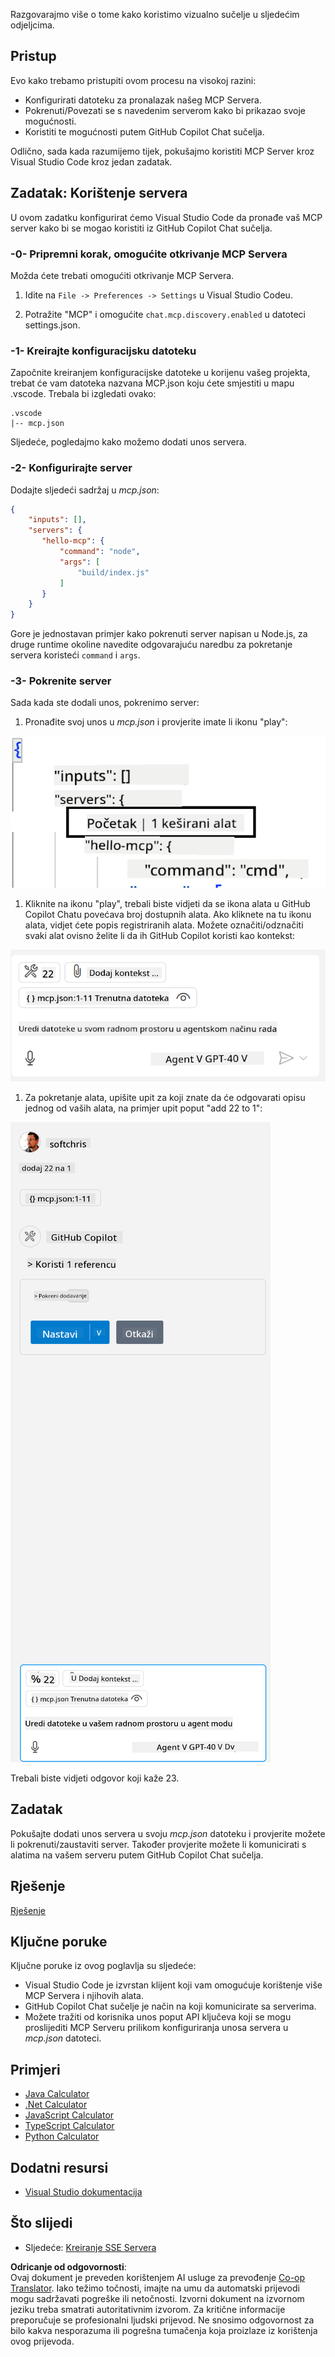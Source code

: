 <!--
CO_OP_TRANSLATOR_METADATA:
{
  "original_hash": "54e9ffc5dba01afcb8880a9949fd1881",
  "translation_date": "2025-07-04T19:08:05+00:00",
  "source_file": "03-GettingStarted/04-vscode/README.md",
  "language_code": "hr"
}
-->
Razgovarajmo više o tome kako koristimo vizualno sučelje u sljedećim odjeljcima.

## Pristup

Evo kako trebamo pristupiti ovom procesu na visokoj razini:

- Konfigurirati datoteku za pronalazak našeg MCP Servera.
- Pokrenuti/Povezati se s navedenim serverom kako bi prikazao svoje mogućnosti.
- Koristiti te mogućnosti putem GitHub Copilot Chat sučelja.

Odlično, sada kada razumijemo tijek, pokušajmo koristiti MCP Server kroz Visual Studio Code kroz jedan zadatak.

## Zadatak: Korištenje servera

U ovom zadatku konfigurirat ćemo Visual Studio Code da pronađe vaš MCP server kako bi se mogao koristiti iz GitHub Copilot Chat sučelja.

### -0- Pripremni korak, omogućite otkrivanje MCP Servera

Možda ćete trebati omogućiti otkrivanje MCP Servera.

1. Idite na `File -> Preferences -> Settings` u Visual Studio Codeu.

1. Potražite "MCP" i omogućite `chat.mcp.discovery.enabled` u datoteci settings.json.

### -1- Kreirajte konfiguracijsku datoteku

Započnite kreiranjem konfiguracijske datoteke u korijenu vašeg projekta, trebat će vam datoteka nazvana MCP.json koju ćete smjestiti u mapu .vscode. Trebala bi izgledati ovako:

```text
.vscode
|-- mcp.json
```

Sljedeće, pogledajmo kako možemo dodati unos servera.

### -2- Konfigurirajte server

Dodajte sljedeći sadržaj u *mcp.json*:

```json
{
    "inputs": [],
    "servers": {
       "hello-mcp": {
           "command": "node",
           "args": [
               "build/index.js"
           ]
       }
    }
}
```

Gore je jednostavan primjer kako pokrenuti server napisan u Node.js, za druge runtime okoline navedite odgovarajuću naredbu za pokretanje servera koristeći `command` i `args`.

### -3- Pokrenite server

Sada kada ste dodali unos, pokrenimo server:

1. Pronađite svoj unos u *mcp.json* i provjerite imate li ikonu "play":

  ![Pokretanje servera u Visual Studio Codeu](../../../../translated_images/vscode-start-server.8e3c986612e3555de47e5b1e37b2f3020457eeb6a206568570fd74a17e3796ad.hr.png)  

1. Kliknite na ikonu "play", trebali biste vidjeti da se ikona alata u GitHub Copilot Chatu povećava broj dostupnih alata. Ako kliknete na tu ikonu alata, vidjet ćete popis registriranih alata. Možete označiti/odznačiti svaki alat ovisno želite li da ih GitHub Copilot koristi kao kontekst:

  ![Pokretanje servera u Visual Studio Codeu](../../../../translated_images/vscode-tool.0b3bbea2fb7d8c26ddf573cad15ef654e55302a323267d8ee6bd742fe7df7fed.hr.png)

1. Za pokretanje alata, upišite upit za koji znate da će odgovarati opisu jednog od vaših alata, na primjer upit poput "add 22 to 1":

  ![Pokretanje alata iz GitHub Copilota](../../../../translated_images/vscode-agent.d5a0e0b897331060518fe3f13907677ef52b879db98c64d68a38338608f3751e.hr.png)

  Trebali biste vidjeti odgovor koji kaže 23.

## Zadatak

Pokušajte dodati unos servera u svoju *mcp.json* datoteku i provjerite možete li pokrenuti/zaustaviti server. Također provjerite možete li komunicirati s alatima na vašem serveru putem GitHub Copilot Chat sučelja.

## Rješenje

[Rješenje](./solution/README.md)

## Ključne poruke

Ključne poruke iz ovog poglavlja su sljedeće:

- Visual Studio Code je izvrstan klijent koji vam omogućuje korištenje više MCP Servera i njihovih alata.
- GitHub Copilot Chat sučelje je način na koji komunicirate sa serverima.
- Možete tražiti od korisnika unos poput API ključeva koji se mogu proslijediti MCP Serveru prilikom konfiguriranja unosa servera u *mcp.json* datoteci.

## Primjeri

- [Java Calculator](../samples/java/calculator/README.md)
- [.Net Calculator](../../../../03-GettingStarted/samples/csharp)
- [JavaScript Calculator](../samples/javascript/README.md)
- [TypeScript Calculator](../samples/typescript/README.md)
- [Python Calculator](../../../../03-GettingStarted/samples/python)

## Dodatni resursi

- [Visual Studio dokumentacija](https://code.visualstudio.com/docs/copilot/chat/mcp-servers)

## Što slijedi

- Sljedeće: [Kreiranje SSE Servera](../05-sse-server/README.md)

**Odricanje od odgovornosti**:  
Ovaj dokument je preveden korištenjem AI usluge za prevođenje [Co-op Translator](https://github.com/Azure/co-op-translator). Iako težimo točnosti, imajte na umu da automatski prijevodi mogu sadržavati pogreške ili netočnosti. Izvorni dokument na izvornom jeziku treba smatrati autoritativnim izvorom. Za kritične informacije preporučuje se profesionalni ljudski prijevod. Ne snosimo odgovornost za bilo kakva nesporazuma ili pogrešna tumačenja koja proizlaze iz korištenja ovog prijevoda.